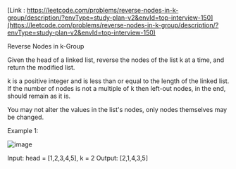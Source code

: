 [Link : https://leetcode.com/problems/reverse-nodes-in-k-group/description/?envType=study-plan-v2&envId=top-interview-150](https://leetcode.com/problems/reverse-nodes-in-k-group/description/?envType=study-plan-v2&envId=top-interview-150)

Reverse Nodes in k-Group

Given the head of a linked list, reverse the nodes of the list k at a time, and return the modified list.

k is a positive integer and is less than or equal to the length of the linked list. If the number of nodes is not a multiple of k then left-out nodes, in the end, should remain as it is.

You may not alter the values in the list's nodes, only nodes themselves may be changed.

 

Example 1:

![image](https://github.com/Viv0508/100-days-of-code/assets/95094911/25d59f44-a393-4eb2-b10b-f90117a74758)



Input: head = [1,2,3,4,5], k = 2
Output: [2,1,4,3,5]
